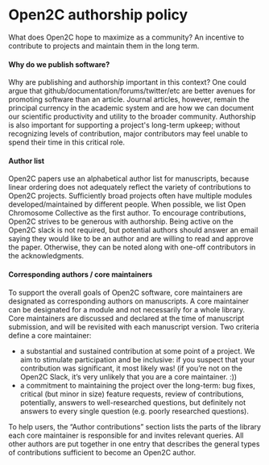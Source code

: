 ---
---
# Open2C authorship policy

What does Open2C hope to maximize as a community? An incentive to contribute to projects and maintain them in the long term. 

#### Why do we publish software?

Why are publishing and authorship important in this context? One could argue that github/documentation/forums/twitter/etc are better avenues for promoting software than an article. Journal articles, however, remain the principal currency in the academic system and are how we can document our scientific productivity and utility to the broader community. Authorship is also important for supporting a project's long-term upkeep; without recognizing levels of contribution, major contributors may feel unable to spend their time in this critical role. 


#### Author list

Open2C papers use an alphabetical author list for manuscripts, because linear ordering does not adequately reflect the variety of contributions to Open2C projects. Sufficiently broad projects often have multiple modules developed/maintained by different people. When possible, we list Open Chromosome Collective as the first author. To encourage contributions, Open2C strives to be generous with authorship. Being active on the Open2C slack is not required, but potential authors should answer an email saying they would like to be an author and are willing to read and approve the paper. Otherwise, they can be noted along with one-off contributors in the acknowledgments.

#### Corresponding authors / core maintainers

To support the overall goals of Open2C software, core maintainers are designated as corresponding authors on manuscripts. A core maintainer can be designated for a module and not necessarily for a whole library. Core maintainers are discussed and declared at the time of manuscript submission, and will be  revisited with each manuscript version. Two criteria define a core maintainer:
- a substantial and sustained contribution at some point of a project.  We aim to stimulate participation and be inclusive: if you suspect that your contribution was significant, it most likely was! (if you’re not on the Open2C Slack, it’s very unlikely that you are a core maintainer. :))
- a commitment to maintaining the project over the long-term: bug fixes, critical (but minor in size) feature requests, review of contributions, potentially, answers to well-researched questions, but definitely not answers to every single question (e.g. poorly researched questions).

To help users, the “Author contributions” section lists the  parts of the library each core maintainer is responsible for and invites relevant queries. All other authors are put together in one entry that describes the general types of contributions sufficient to become an Open2C author.

